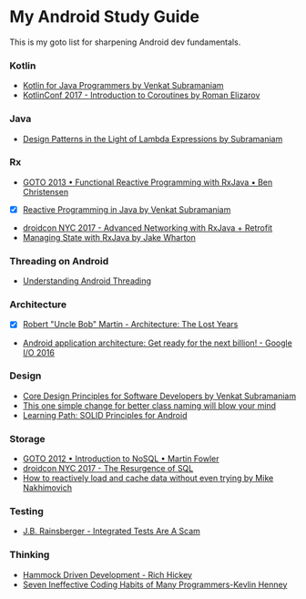 # My Android Study Guide
This is my goto list for sharpening Android dev fundamentals.

### Kotlin
- [Kotlin for Java Programmers by Venkat Subramaniam](https://www.youtube.com/watch?v=7EVXypZDOos)
- [KotlinConf 2017 - Introduction to Coroutines by Roman Elizarov](https://www.youtube.com/watch?v=_hfBv0a09Jc)

### Java
- [Design Patterns in the Light of Lambda Expressions by Subramaniam](https://www.youtube.com/watch?v=e4MT_OguDKg)

### Rx
- [GOTO 2013 • Functional Reactive Programming with RxJava • Ben Christensen](https://www.youtube.com/watch?v=_t06LRX0DV0)
- [x] [Reactive Programming in Java by Venkat Subramaniam](https://www.youtube.com/watch?v=f3acAsSZPhU) 
- [droidcon NYC 2017 - Advanced Networking with RxJava + Retrofit](https://www.youtube.com/watch?v=q4eK3VFhnA0)
- [Managing State with RxJava by Jake Wharton](https://www.youtube.com/watch?v=0IKHxjkgop4)

### Threading on Android
- [Understanding Android Threading](https://www.youtube.com/watch?v=0Z5MZ0jL2BM)

### Architecture
- [x] [Robert "Uncle Bob" Martin - Architecture: The Lost Years](https://www.youtube.com/watch?v=HhNIttd87xs)
- [Android application architecture: Get ready for the next billion! - Google I/O 2016](https://www.youtube.com/watch?v=70WqJxymPr8)

### Design
- [Core Design Principles for Software Developers by Venkat Subramaniam](https://www.youtube.com/watch?v=llGgO74uXMI)
- [This one simple change for better class naming will blow your mind](https://blog.novoda.com/better-class-naming/#fn1)
- [Learning Path: SOLID Principles for Android](https://academy.realm.io/posts/learning-path-solid-principles-for-android/)

### Storage
- [GOTO 2012 • Introduction to NoSQL • Martin Fowler](https://www.youtube.com/watch?v=qI_g07C_Q5I)
- [droidcon NYC 2017 - The Resurgence of SQL](https://www.youtube.com/watch?v=4eUuD7LsqMs)
- [How to reactively load and cache data without even trying by Mike Nakhimovich](https://www.youtube.com/watch?v=G1MebI2k9aA)

### Testing
- [J.B. Rainsberger - Integrated Tests Are A Scam](https://vimeo.com/80533536)

### Thinking
- [Hammock Driven Development - Rich Hickey](https://www.youtube.com/watch?v=f84n5oFoZBc&feature=youtu.be)
-  [Seven Ineffective Coding Habits of Many Programmers-Kevlin Henney](https://www.youtube.com/watch?v=ZsHMHukIlJY)
